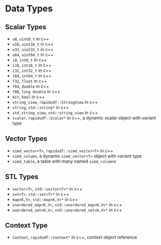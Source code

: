 # Data Types

## Scalar Types
- `u8`, `uint8_t` in c++
- `u16`, `uint16_t` in c++
- `u32`, `uint32_t` in c++
- `u64`, `uint64_t` in c++
- `i8`,  `int8_t` in c++
- `i16`, `int16_t` in c++
- `i32`, `int32_t` in c++
- `i64`, `int64_t` in c++
- `f32`, `float` in c++
- `f64`, `double` in c++
- `f80`, `long double` in c++
- `bit`, `bool` in c++
- `string_view`,  `rapidudf::StringView` in c++
- `string`, `std::string*` in c++
- `std_string_view`, `std::string_view` in c++
- `scalar`, `rapidudf::Scalar*` in c++, a dynamic scalar object with variant type

## Vector Types
- `simd_vector<T>`, `rapidudf::simd_vector<T>` in c++
- `simd_column`, a dynamic `simd_vector<T>` object with variant type
- `simd_table`, a table with many named `simd_column`s


## STL Types
- `vector<T>`, `std::vector<T>*` in c++
- `set<T>`, `std::set<T>*` in c++
- `map<K,V>`, `std::map<K,V>*` in c++
- `unordered_map<K,V>`, `std::unordered_map<K,V>*` in c++
- `unordered_set<K,V>`, `std::unordered_set<K,V>*` in c++

## Context Type
- `Context`, `rapidudf::Context*` in c++, context object reference



